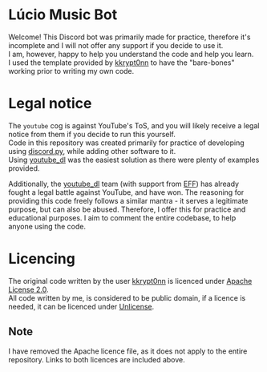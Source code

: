 # Lúcio Music Bot
Welcome! This Discord bot was primarily made for practice, therefore it's incomplete and I will not offer any support if you decide to use it.  
I am, however, happy to help you understand the code and help you learn.  
I used the template provided by [kkrypt0nn](https://github.com/kkrypt0nn) to have the "bare-bones" working prior to writing my own code.  
# Legal notice
The `youtube` cog is against YouTube's ToS, and you will likely receive a legal notice from them if you decide to run this yourself.  
Code in this repository was created primarily for practice of developing using [discord.py](https://discordpy.readthedocs.io/en/stable/), while adding other software to it.  
Using [youtube_dl](https://youtube-dl.org/) was the easiest solution as there were plenty of examples provided.  

Additionally, the [youtube_dl](https://youtube-dl.org/) team (with support from [EFF](https://eff.org/)) has already fought a legal battle against YouTube, and have won. The reasoning for providing this code freely follows a similar mantra - it serves a legitimate purpose, but can also be abused. Therefore, I offer this for practice and educational purposes. I aim to comment the entire codebase, to help anyone using the code.
# Licencing
The original code written by the user [kkrypt0nn](https://github.com/kkrypt0nn) is licenced under [Apache License 2.0](https://www.apache.org/licenses/LICENSE-2.0).  
All code written by me, is considered to be public domain, if a licence is needed, it can be licenced under [Unlicense](https://unlicense.org/).  
## Note
I have removed the Apache licence file, as it does not apply to the entire repository. Links to both licences are included above.